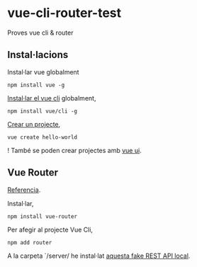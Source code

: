 # vue-cli-router-test
Proves vue cli &amp; router

## Instal·lacions

Instal·lar vue globalment

    npm install vue -g

[Instal·lar el vue cli](https://cli.vuejs.org/guide/installation.html) globalment,

    npm install vue/cli -g

[Crear un projecte](https://cli.vuejs.org/guide/creating-a-project.html#vue-create),

    vue create hello-world

! També se poden crear projectes amb [vue ui](https://cli.vuejs.org/guide/creating-a-project.html#using-the-gui).

## Vue Router

[Referencia](https://router.vuejs.org/).

Instal·lar,

    npm install vue-router

Per afegir al projecte Vue Cli,

    npm add router

A la carpeta `/server/ he instal·lat [aquesta fake REST API local](https://github.com/typicode/json-server).

